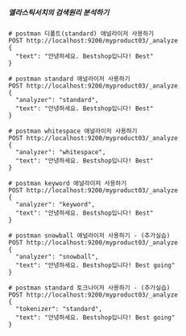 ##### 엘라스틱서치의 검색원리 분석하기 #####

    # postman 디폴트(standard) 애널라이저 사용하기
    POST http://localhost:9200/myproduct03/_analyze
    {
      "text": "안녕하세요. Bestshop입니다! Best"
    }

    # postman standard 애널라이저 사용하기
    POST http://localhost:9200/myproduct03/_analyze
    {
      "analyzer": "standard",
      "text": "안녕하세요. Bestshop입니다! Best"
    }

    # postman whitespace 애널라이저 사용하기
    POST http://localhost:9200/myproduct03/_analyze
    {
      "analyzer": "whitespace",
      "text": "안녕하세요. Bestshop입니다! Best"
    }

    # postman keyword 애널라이저 사용하기
    POST http://localhost:9200/myproduct03/_analyze
    {
      "analyzer": "keyword",
      "text": "안녕하세요. Bestshop입니다! Best"
    }

    # postman snowball 애널라이저 사용하기 - (추가실습)
    POST http://localhost:9200/myproduct03/_analyze
    {
      "analyzer": "snowball",
      "text": "안녕하세요. Bestshop입니다! Best going"
    }

    # postman standard 토크나이저 사용하기 - (추가실습)
    POST http://localhost:9200/myproduct03/_analyze
    {
      "tokenizer": "standard",
      "text": "안녕하세요. Bestshop입니다! Best going"
    }
